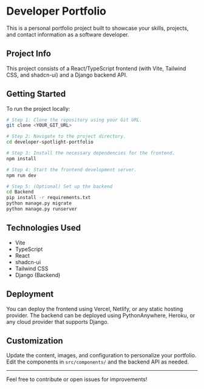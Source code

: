 # Developer Portfolio

This is a personal portfolio project built to showcase your skills, projects, and contact information as a software developer.

## Project Info

This project consists of a React/TypeScript frontend (with Vite, Tailwind CSS, and shadcn-ui) and a Django backend API.

## Getting Started

To run the project locally:

```sh
# Step 1: Clone the repository using your Git URL.
git clone <YOUR_GIT_URL>

# Step 2: Navigate to the project directory.
cd developer-spotlight-portfolio

# Step 3: Install the necessary dependencies for the frontend.
npm install

# Step 4: Start the frontend development server.
npm run dev

# Step 5: (Optional) Set up the backend
cd Backend
pip install -r requirements.txt
python manage.py migrate
python manage.py runserver
```

## Technologies Used

- Vite
- TypeScript
- React
- shadcn-ui
- Tailwind CSS
- Django (Backend)

## Deployment

You can deploy the frontend using Vercel, Netlify, or any static hosting provider. The backend can be deployed using PythonAnywhere, Heroku, or any cloud provider that supports Django.

## Customization

Update the content, images, and configuration to personalize your portfolio. Edit the components in `src/components/` and the backend API as needed.

---

Feel free to contribute or open issues for improvements!
